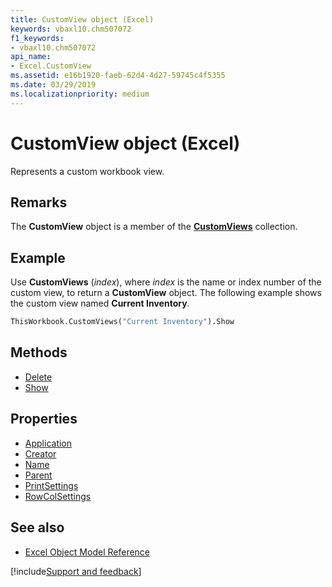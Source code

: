 ```yaml
---
title: CustomView object (Excel)
keywords: vbaxl10.chm507072
f1_keywords:
- vbaxl10.chm507072
api_name:
- Excel.CustomView
ms.assetid: e16b1920-faeb-62d4-4d27-59745c4f5355
ms.date: 03/29/2019
ms.localizationpriority: medium
---
```



# CustomView object (Excel)

Represents a custom workbook view.


## Remarks

The **CustomView** object is a member of the **[CustomViews](Excel.CustomViews.md)** collection.


## Example

Use **CustomViews** (_index_), where _index_ is the name or index number of the custom view, to return a **CustomView** object. The following example shows the custom view named **Current Inventory**.

```vb
ThisWorkbook.CustomViews("Current Inventory").Show
```


## Methods

- [Delete](Excel.CustomView.Delete.md)
- [Show](Excel.CustomView.Show.md)

## Properties

- [Application](Excel.CustomView.Application.md)
- [Creator](Excel.CustomView.Creator.md)
- [Name](Excel.CustomView.Name.md)
- [Parent](Excel.CustomView.Parent.md)
- [PrintSettings](Excel.CustomView.PrintSettings.md)
- [RowColSettings](Excel.CustomView.RowColSettings.md)


## See also

- [Excel Object Model Reference](overview/Excel/object-model.md)

[!include[Support and feedback](~/includes/feedback-boilerplate.md)]